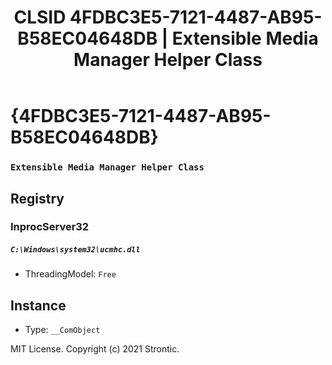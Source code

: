﻿---
title: "CLSID 4FDBC3E5-7121-4487-AB95-B58EC04648DB | Extensible Media Manager Helper Class"
excerpt: What is COM-Object CLSID 4FDBC3E5-7121-4487-AB95-B58EC04648DB?
---

# {4FDBC3E5-7121-4487-AB95-B58EC04648DB}

### `Extensible Media Manager Helper Class`

## Registry


### InprocServer32

##### `C:\Windows\system32\ucmhc.dll`
* ThreadingModel: `Free`

## Instance

* Type: `__ComObject`

MIT License. Copyright (c) 2021 Strontic.


